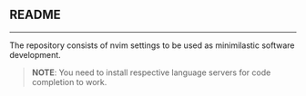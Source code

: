 ## README

---

The repository consists of nvim settings to be used as minimilastic software development.

> **NOTE**: You need to install respective language servers for code completion to work.


